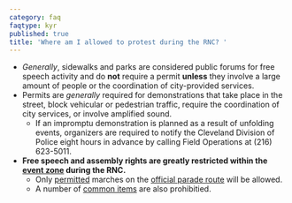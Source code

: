 ```yaml
---
category: faq
faqtype: kyr
published: true
title: 'Where am I allowed to protest during the RNC? '
---
```

* _Generally_, sidewalks and parks are considered public forums for free speech activity and do **not** require a permit **unless** they involve a large amount of people or the coordination of city-provided services.
* Permits are _generally_ required for demonstrations that take place in the street, block vehicular or pedestrian traffic, require the coordination of city services, or involve amplified sound. 
	* If an impromptu demonstration is planned as a result of unfolding events, organizers are required to notify the Cleveland Division of Police eight hours in advance by calling Field Operations at (216) 623-5011. 
* **Free speech and assembly rights are greatly restricted within the [event zone](https://clecityhall.files.wordpress.com/2016/06/rnc-official-master-map.pdf) during the RNC.**
	* Only [permitted](http://www.city.cleveland.oh.us/node/7932) marches on the [official parade route](https://clecityhall.files.wordpress.com/2016/06/rnc-official-parade-route.pdf) will be allowed.
    * A number of [common items](https://assets.documentcloud.org/documents/2842638/RNC-Official-Event-Zone-Permit-Regulations.pdf) are also prohibitied.
